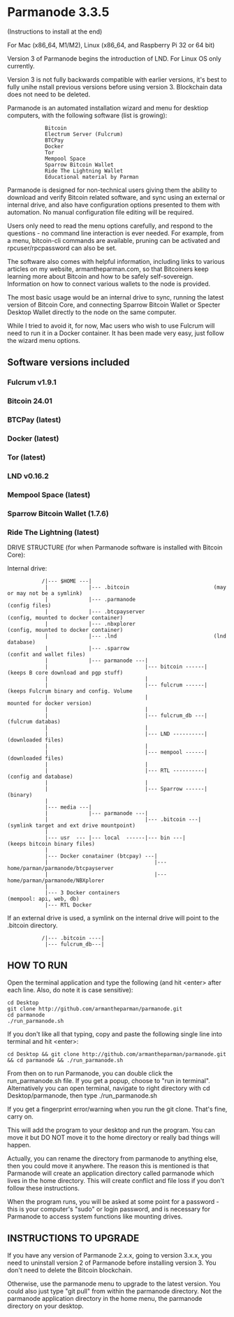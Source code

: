 # Parmanode 3.3.5

(Instructions to install at the end)

For Mac (x86_64, M1/M2), Linux (x86_64, and Raspberry Pi 32 or 64 bit)

Version 3 of Parmanode begins the introduction of LND. For Linux
OS only currently.

Version 3 is not fully backwards compatible with earlier versions,
it's best to fully unihe nstall previous versions before using version 3.
Blockchain data does not need to be deleted.

Parmanode is an automated installation wizard and menu for desktiop
computers, with the following software (list is growing):

                Bitcoin
                Electrum Server (Fulcrum)
                BTCPay 
                Docker
                Tor
                Mempool Space
                Sparrow Bitcoin Wallet
                Ride The Lightning Wallet
                Educational material by Parman

Parmanode is designed for non-technical users giving them the ability to 
download and verify Bitcoin related software, and sync using an external 
or internal drive, and also have configuration options presented to them
with automation. No manual configuration file editing will be required.

Users only need to read the menu options carefully, and respond to
the questions - no command line interaction is ever needed. For example, 
from a menu, bitcoin-cli commands are available, pruning can be activated 
and rpcuser/rpcpassword can also be set.

The software also comes with helpful information, including links to various
articles on my website, armantheparman.com, so that Bitcoiners keep learning
more about Bitcoin and how to be safely self-sovereign. Information on how 
to connect various wallets to the node is provided.

The most basic usage would be an internal drive to sync, running the latest
version of Bitcoin Core, and connecting Sparrow Bitcoin Wallet or Specter
Desktop Wallet directly to the node on the same computer.

While I tried to avoid it, for now, Mac users who wish to use Fulcrum will
need to run it in a Docker container. It has been made very easy, just 
follow the wizard menu options.

## Software versions included

### Fulcrum v1.9.1 

### Bitcoin 24.01

### BTCPay (latest)

### Docker (latest)

### Tor (latest)

### LND v0.16.2 

### Mempool Space (latest)

### Sparrow Bitcoin Wallet (1.7.6)

### Ride The Lightning (latest)

DRIVE STRUCTURE (for when Parmanode software is installed with Bitcoin Core):

Internal drive:
               
               /|--- $HOME ---|
                |             |--- .bitcoin                           (may or may not be a symlink)
                |             |--- .parmanode                         (config files)
                |             |--- .btcpayserver                      (config, mounted to docker container) 
                |             |--- .nbxplorer                         (config, mounted to docker container)
                |             |--- .lnd                               (lnd database)                          
                |             |--- .sparrow                           (confit and wallet files)
                |             |--- parmanode ---|
                |                               |--- bitcoin ------|  (keeps B core download and pgp stuff)
                |                               |
                |                               |--- fulcrum ------|  (keeps Fulcrum binary and config. Volume
                |                               |                      mounted for docker version)
                |                               |
                |                               |--- fulcrum_db ---|  (fulcrum databas)
                |                               |
                |                               |--- LND ----------|  (downloaded files) 
                |                               |
                |                               |--- mempool ------|  (downloaded files)
                |                               |                                        
                |                               |--- RTL ----------|  (config and database)
                |                               |                                        
                |                               |--- Sparrow ------|  (binary)
                |                               
                |--- media ---|
                |             |--- parmanode ---|                  
                |                               |--- .bitcoin ---|    (symlink target and ext drive mountpoint)
                |           
                |--- usr  --- |--- local  ------|--- bin ---|         (keeps bitcoin binary files)
                |
                |--- Docker conatainer (btcpay) ---|
                |                                  |---home/parman/parmanode/btcpayserver
                |                                  |---home/parman/parmanode/NBXplorer
                |                                                  
                |--- 3 Docker containers                              (mempool: api, web, db)
                |--- RTL Docker 

If an external drive is used, a symlink on the internal drive will point to the .bitcoin directory.

               /|--- .bitcoin ----|
                |--- fulcrum_db---|

## HOW TO RUN

Open the terminal application and type the following (and hit \<enter\> after each line.
Also, do note it is case sensitive):

    cd Desktop
    git clone http://github.com/armantheparman/parmanode.git
    cd parmanode
    ./run_parmanode.sh

If you don't like all that typing, copy and paste the following single line into terminal
and hit \<enter\>:

    cd Desktop && git clone http://github.com/armantheparman/parmanode.git && cd parmanode && ./run_parmanode.sh

From then on to run Parmanode, you can double click the run_parmanode.sh file. If you
get a popup, choose to "run in terminal". Alternatively you can open terminal, navigate to
right directory with cd Desktop/parmanode, then type ./run_parmanode.sh

If you get a fingerprint error/warning when you run the git clone. That's fine, carry on.

This will add the program to your desktop and run the program.
You can move it but DO NOT move it to the home directory or really bad things will happen.

Actually, you can rename the directory from parmanode to anything else, then you could
move it anywhere. The reason this is mentioned is that Parmanode will create an application
directory called parmanode which lives in the home directory. This will create conflict
and file loss if you don't follow these instructions.

When the program runs, you will be asked at some point for a password - this is your 
computer's "sudo" or login password, and is necessary for Parmanode to access system 
functions like mounting drives.


## INSTRUCTIONS TO UPGRADE

If you have any version of Parmanode 2.x.x, going to version 3.x.x, you need to uninstall 
version 2 of Parmanode before installing version 3. You don't need to delete the Bitcoin 
blockchain.

Otherwise, use the parmanode menu to upgrade to the latest version.
You could also just type "git pull" from within the parmanode directory. Not the parmanode
application directory in the home menu, the parmanode directory on your desktop.
 
